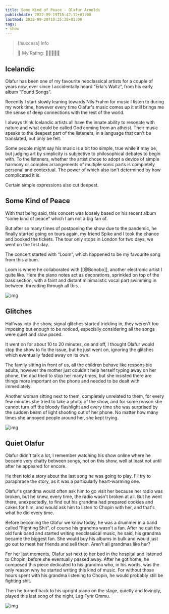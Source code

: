 ```yaml
---
title: Some Kind of Peace - Olafur Arnolds
publishdate: 2022-09-19T15:47:12+01:00
lastmod: 2022-09-20T10:25:38+01:00
tags: 
- show
---
```






> [!success] Info 
 > 
 > 🤔 My Rating: 💚💚💚🖤🖤 <br> 



## Icelandic



Olafur has been one of my favourite neoclassical artists for a couple of years now, ever since I accidentally heard “Erla's Waltz”, from his early album “Found Songs”.



Recently I start slowly leaning towards Nils Frahm for music I listen to during my work time, however every time Olafur's music comes up it still brings me the sense of deep connections with the rest of the world.



I always think Icelandic artists all have the innate ability to resonate with nature and what could be called God coming from an atheist. Their music speaks to the deepest part of the listeners, in a language that can't be translated, but only be felt.



Some people might say his music is a bit too simple, true while it may be, but judging art by simplicity is subjective to philosophical debates to begin with. To the listeners, whether the artist chose to adopt a device of simple harmony or complex arrangements of multiple sonic parts is completely personal and contextual. The power of which also isn't determined by how complicated it is. 



Certain simple expressions also cut deepest.





## Some Kind of Peace



With that being said, this concert was loosely based on his recent album “some kind of peace” which I am not a big fan of.



But after so many times of postponing the show due to the pandemic, he finally started going on tours again, my friend Spike and I took the chance and booked the tickets. The tour only stops in London for two days, we went on the first day.



The concert started with “Loom”, which happened to be my favourite song from this album.



Loom is where he collaborated with [[@Bonobo]], another electronic artist I quite like. Here the piano notes act as decorations, sprinkled on top of the bass section, with a faint and distant minimalistic vocal part swimming in between, threading through all this. 



![img](https://i.imgur.com/Kvsa1cE.jpg)



## Glitches



Halfway into the show, signal glitches started trickling in, they weren't too imposing but enough to be noticed, especially considering all the songs were quiet and slow paced. 



It went on for about 10 to 20 minutes, on and off, I thought Olafur would stop the show to fix the issue, but he just went on, ignoring the glitches which eventually faded away on its own.



The family sitting in front of us, all the children behave like responsible adults, however the mother just couldn't help herself typing away on her phone, the dad tried to stop her many times, but she insisted there are things more important on the phone and needed to be dealt with immediately. 



Another woman sitting next to them, completely unrelated to them, for every few minutes she tried to take a photo of the show, and for some reason she cannot turn off the bloody flashlight and every time she was surprised by the sudden beam of light shooting out of her phone. No matter how many times she annoyed people around her, she kept trying.



![img](https://i.imgur.com/B1UGRMf.jpg)



## Quiet Olafur



Olafur didn't talk a lot, I remember watching his show online where he became very chatty between songs, not on this show, well at least not until after he appeared for encore.



He then told a story about the last song he was going to play. I'll try to paraphrase the story, as it was a particularly heart-warming one.



Olafur's grandma would often ask him to go visit her because her radio was broken, but he knew, every time, the radio wasn't broken at all. But he went there, unexpectedly, to find out his grandma had prepared cookies and cakes for him, and would ask him to listen to Chopin with her, and that's what he did every time. 



Before becoming the Olafur we know today, he was a drummer in a band called "Fighting Shit”, of course his grandma wasn't a fan. After he quit the old funk band and started writing neoclassical music, he said, his grandma became the biggest fan. She would buy his albums in bulk and would just go out to meet her friends and sell them. Aren't all grandmas like her?



For her last moments, Olafur sat next to her bed in the hospital and listened to Chopin, before she eventually passed away. After he got home, he composed this piece dedicated to his grandma who, in his words, was the only reason why he started writing this kind of music. For without those hours spent with his grandma listening to Chopin, he would probably still be fighting shit. 



Then he turned back to his upright piano on the stage, quietly and lovingly, played this last song of the night, Lag Fyrir Ommu.



![img](https://i.imgur.com/NIotdfw.jpg)



